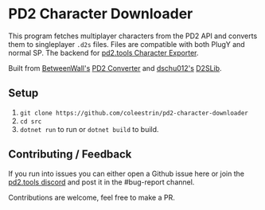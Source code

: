 # PD2 Character Downloader
This program fetches multiplayer characters from the PD2 API and converts them to singleplayer `.d2s` files. Files are compatible with both PlugY and normal SP. The backend for [pd2.tools Character Exporter](https://pd2.tools/tools/character-export).

Built from [BetweenWall's](https://github.com/BetweenWalls) [PD2 Converter](https://github.com/BetweenWalls/PD2-Converter) and [dschu012's](https://github.com/dschu012) [D2SLib](https://github.com/dschu012/D2SLib). 

## Setup
1. `git clone https://github.com/coleestrin/pd2-character-downloader`
2. `cd src`
3. `dotnet run` to run or `dotnet build` to build.

## Contributing / Feedback
If you run into issues you can either open a Github issue here or join the [pd2.tools discord](https://discord.com/invite/TVTExqWRhK) and post it in the #bug-report channel.

Contributions are welcome, feel free to make a PR.







